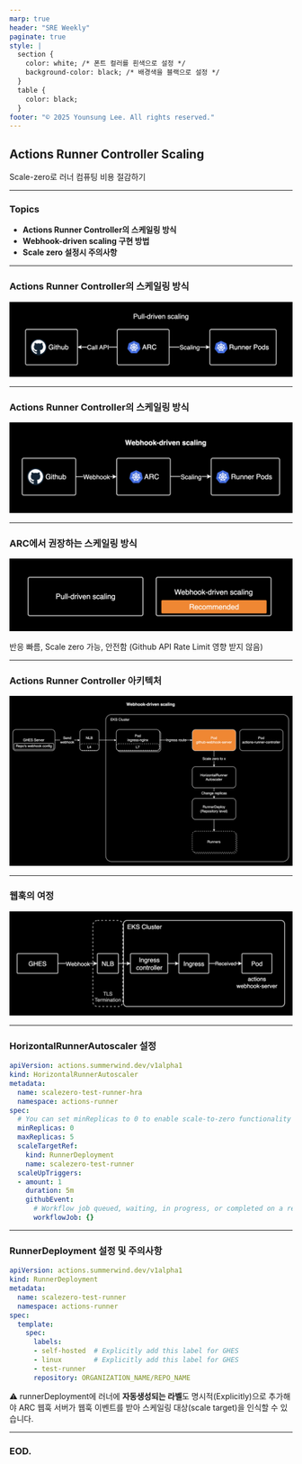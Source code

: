 ```yaml
---
marp: true
header: "SRE Weekly"
paginate: true
style: |
  section {
    color: white; /* 폰트 컬러를 흰색으로 설정 */
    background-color: black; /* 배경색을 블랙으로 설정 */
  }
  table {
    color: black;
  }
footer: "© 2025 Younsung Lee. All rights reserved."
---
```


## Actions Runner Controller Scaling

Scale-zero로 러너 컴퓨팅 비용 절감하기

---

### Topics

- **Actions Runner Controller의 스케일링 방식**
- **Webhook-driven scaling 구현 방법**
- **Scale zero 설정시 주의사항**

---

### Actions Runner Controller의 스케일링 방식

![](./assets/1.png)

---

### Actions Runner Controller의 스케일링 방식

![](./assets/2.png)

---

### ARC에서 권장하는 스케일링 방식

![](./assets/3.png)

반응 빠름, Scale zero 가능, 안전함 (Github API Rate Limit 영향 받지 않음)

---

### Actions Runner Controller 아키텍처

![height:560px](./assets/4.png)

---

### 웹훅의 여정

![Webhook 이벤트가 웹훅 서버까지 도달하는 과정](./assets/5.png)

---

### HorizontalRunnerAutoscaler 설정

```yaml
apiVersion: actions.summerwind.dev/v1alpha1
kind: HorizontalRunnerAutoscaler
metadata:
  name: scalezero-test-runner-hra
  namespace: actions-runner
spec:
  # You can set minReplicas to 0 to enable scale-to-zero functionality
  minReplicas: 0
  maxReplicas: 5
  scaleTargetRef:
    kind: RunnerDeployment
    name: scalezero-test-runner
  scaleUpTriggers:
  - amount: 1
    duration: 5m
    githubEvent:
      # Workflow job queued, waiting, in progress, or completed on a repository
      workflowJob: {}
```

---

### RunnerDeployment 설정 및 주의사항

```yaml
apiVersion: actions.summerwind.dev/v1alpha1
kind: RunnerDeployment
metadata:
  name: scalezero-test-runner
  namespace: actions-runner
spec:
  template:
    spec:
      labels:
      - self-hosted  # Explicitly add this label for GHES
      - linux        # Explicitly add this label for GHES
      - test-runner
      repository: ORGANIZATION_NAME/REPO_NAME
```

<style scoped>
code {
  line-height: 1.1;
}
pre {
  line-height: 1.1;
}
</style>

:warning: runnerDeployment에 러너에 **자동생성되는 라벨**도 명시적(Explicitly)으로 추가해야 ARC 웹훅 서버가 웹훅 이벤트를 받아 스케일링 대상(scale target)을 인식할 수 있습니다.

---

### EOD.